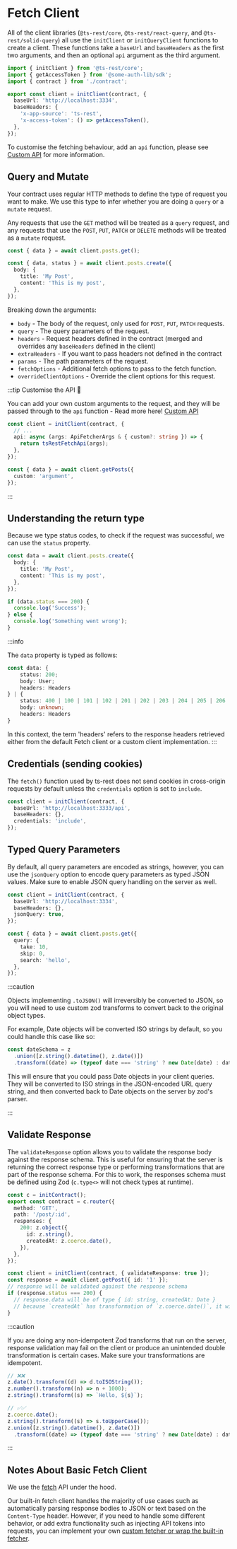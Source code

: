 # Fetch Client

All of the client libraries (`@ts-rest/core`, `@ts-rest/react-query`, and `@ts-rest/solid-query`) all use the `initClient` or `initQueryClient` functions to create a client. These functions take a `baseUrl` and `baseHeaders` as the first two arguments, and then an optional `api` argument as the third argument.

```typescript
import { initClient } from '@ts-rest/core';
import { getAccessToken } from '@some-auth-lib/sdk';
import { contract } from './contract';

export const client = initClient(contract, {
  baseUrl: 'http://localhost:3334',
  baseHeaders: {
    'x-app-source': 'ts-rest',
    'x-access-token': () => getAccessToken(),
  },
});
```

To customise the fetching behaviour, add an `api` function, please see [Custom API](/core/custom.md) for more information.

## Query and Mutate

Your contract uses regular HTTP methods to define the type of request you want to make. We use this type to infer whether you are doing a `query` or a `mutate` request.

Any requests that use the `GET` method will be treated as a `query` request, and any requests that use the `POST`, `PUT`, `PATCH` or `DELETE` methods will be treated as a `mutate` request.

```typescript
const { data } = await client.posts.get();

const { data, status } = await client.posts.create({
  body: {
    title: 'My Post',
    content: 'This is my post',
  },
});
```

Breaking down the arguments:

- `body` - The body of the request, only used for `POST`, `PUT`, `PATCH` requests.
- `query` - The query parameters of the request.
- `headers` - Request headers defined in the contract (merged and overrides any `baseHeaders` defined in the client)
- `extraHeaders` - If you want to pass headers not defined in the contract
- `params` - The path parameters of the request.
- `fetchOptions` - Additional fetch options to pass to the fetch function.
- `overrideClientOptions` - Override the client options for this request.

:::tip Customise the API 🎨

You can add your own custom arguments to the request, and they will be passed through to the `api` function - Read more here! [Custom API](/core/custom.md)

```typescript
const client = initClient(contract, {
  // ...
  api: async (args: ApiFetcherArgs & { custom?: string }) => {
    return tsRestFetchApi(args);
  },
});

const { data } = await client.getPosts({
  custom: 'argument',
});
```

:::

## Understanding the return type

Because we type status codes, to check if the request was successful, we can use the `status` property.

```typescript
const data = await client.posts.create({
  body: {
    title: 'My Post',
    content: 'This is my post',
  },
});

if (data.status === 200) {
  console.log('Success');
} else {
  console.log('Something went wrong');
}
```

:::info

The `data` property is typed as follows:

```typescript
const data: {
    status: 200;
    body: User;
    headers: Headers
} | {
    status: 400 | 100 | 101 | 102 | 201 | 202 | 203 | 204 | 205 | 206 | 207 | 300 | 301 | 302 | 303 | 304 | 305 | 307 | ... 36 more ... | 511;
    body: unknown;
    headers: Headers
}
```

In this context, the term 'headers' refers to the response headers retrieved either from the default Fetch client or a custom client implementation.
:::

## Credentials (sending cookies)

The `fetch()` function used by ts-rest does not send cookies in cross-origin requests by default unless the `credentials`
option is set to `include`.

```typescript
const client = initClient(contract, {
  baseUrl: 'http://localhost:3333/api',
  baseHeaders: {},
  credentials: 'include',
});
```

## Typed Query Parameters

By default, all query parameters are encoded as strings, however, you can use the `jsonQuery` option to encode query parameters as typed JSON values.
Make sure to enable JSON query handling on the server as well.

```typescript
const client = initClient(contract, {
  baseUrl: 'http://localhost:3334',
  baseHeaders: {},
  jsonQuery: true,
});

const { data } = await client.posts.get({
  query: {
    take: 10,
    skip: 0,
    search: 'hello',
  },
});
```

:::caution

Objects implementing `.toJSON()` will irreversibly be converted to JSON, so you will need to use custom zod transforms to convert back to the original object types.

For example, Date objects will be converted ISO strings by default, so you could handle this case like so:

```typescript
const dateSchema = z
  .union([z.string().datetime(), z.date()])
  .transform((date) => (typeof date === 'string' ? new Date(date) : date));
```

This will ensure that you could pass Date objects in your client queries. They will be converted to ISO strings in the JSON-encoded URL query string, and then converted back to Date objects on the server by zod's parser.

:::

## Validate Response

The `validateResponse` option allows you to validate the response body against the response schema. This is useful for ensuring that the server is returning the correct response type or performing transformations that are part of the response schema. For this to work, the responses schema must be defined using Zod (`c.type<>` will not check types at runtime).

```typescript
const c = initContract();
export const contract = c.router({
  method: 'GET',
  path: '/post/:id',
  responses: {
    200: z.object({
      id: z.string(),
      createdAt: z.coerce.date(),
    }),
  },
});

const client = initClient(contract, { validateResponse: true });
const response = await client.getPost({ id: '1' });
// response will be validated against the response schema
if (response.status === 200) {
  // response.data will be of type { id: string, createdAt: Date }
  // because `createdAt` has transformation of `z.coerce.date()`, it will parse any string date into a Date object
}
```

:::caution

If you are doing any non-idempotent Zod transforms that run on the server, response validation may fail on the client or produce an unintended double transformation is certain cases. Make sure your transformations are idempotent.

```typescript
// ❌❌
z.date().transform((d) => d.toISOString());
z.number().transform((n) => n + 1000);
z.string().transform((s) => `Hello, ${s}`);

// ✅✅
z.coerce.date();
z.string().transform((s) => s.toUpperCase());
z.union([z.string().datetime(), z.date()])
  .transform((date) => (typeof date === 'string' ? new Date(date) : date));
```

:::

## Notes About Basic Fetch Client

We use the [fetch](https://developer.mozilla.org/en-US/docs/Web/API/Fetch_API/Using_Fetch) API under the hood.

Our built-in fetch client handles the majority of use cases such as automatically parsing response bodies to JSON or text based on the `Content-Type` header.
However, if you need to handle some different behavior, or add extra functionality such as injecting API tokens into requests, you can implement your own
[custom fetcher or wrap the built-in fetcher](custom.md).
